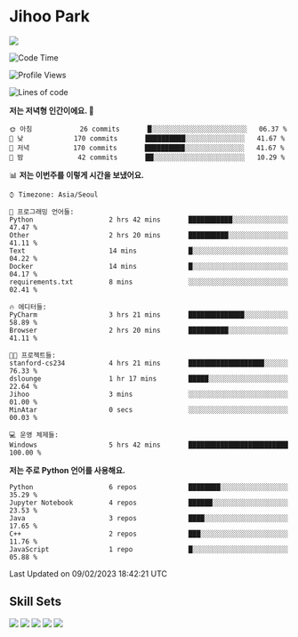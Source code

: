 # Jihoo Park
<!--![mazandi profile](http://mazandi.herokuapp.com/api?handle=wlgn8648&theme=warm) -->

<a href="https://www.linkedin.com/in/parkjihoo/" target="_blank"><img src="https://img.shields.io/badge/linkedin-0A66C2?style=flat-square&logo=linkedin&logoColor=white"/></a>

<!--START_SECTION:waka-->
![Code Time](http://img.shields.io/badge/Code%20Time-243%20hrs%2041%20mins-blue)

![Profile Views](http://img.shields.io/badge/Profile%20Views-2-blue)

![Lines of code](https://img.shields.io/badge/%EC%A0%80%EB%8A%94%20%EC%97%AC%ED%83%9C%EA%B9%8C%EC%A7%80%20-1%20Million%20%EC%A4%84%EC%9D%98%20%EC%BD%94%EB%93%9C%EB%A5%BC%20%EC%9E%91%EC%84%B1%ED%96%88%EC%96%B4%EC%9A%94.-blue)

**저는 저녁형 인간이에요. 🦉** 

```text
🌞 아침            26 commits       █░░░░░░░░░░░░░░░░░░░░░░░░   06.37 % 
🌆 낮　           170 commits       ██████████░░░░░░░░░░░░░░░   41.67 % 
🌃 저녁           170 commits       ██████████░░░░░░░░░░░░░░░   41.67 % 
🌙 밤　            42 commits       ██░░░░░░░░░░░░░░░░░░░░░░░   10.29 % 

```


📊 **저는 이번주를 이렇게 시간을 보냈어요.** 

```text
⌚︎ Timezone: Asia/Seoul

💬 프로그래밍 언어들: 
Python                   2 hrs 42 mins       ███████████░░░░░░░░░░░░░░   47.47 % 
Other                    2 hrs 20 mins       ██████████░░░░░░░░░░░░░░░   41.11 % 
Text                     14 mins             █░░░░░░░░░░░░░░░░░░░░░░░░   04.22 % 
Docker                   14 mins             █░░░░░░░░░░░░░░░░░░░░░░░░   04.17 % 
requirements.txt         8 mins              ░░░░░░░░░░░░░░░░░░░░░░░░░   02.41 % 

🔥 에디터들: 
PyCharm                  3 hrs 21 mins       ██████████████░░░░░░░░░░░   58.89 % 
Browser                  2 hrs 20 mins       ██████████░░░░░░░░░░░░░░░   41.11 % 

🐱‍💻 프로젝트들: 
stanford-cs234           4 hrs 21 mins       ███████████████████░░░░░░   76.33 % 
dslounge                 1 hr 17 mins        █████░░░░░░░░░░░░░░░░░░░░   22.64 % 
Jihoo                    3 mins              ░░░░░░░░░░░░░░░░░░░░░░░░░   01.00 % 
MinAtar                  0 secs              ░░░░░░░░░░░░░░░░░░░░░░░░░   00.03 % 

💻 운영 체제들: 
Windows                  5 hrs 42 mins       █████████████████████████   100.00 % 

```

**저는 주로 Python 언어를 사용해요.** 

```text
Python                   6 repos             ████████░░░░░░░░░░░░░░░░░   35.29 % 
Jupyter Notebook         4 repos             ██████░░░░░░░░░░░░░░░░░░░   23.53 % 
Java                     3 repos             ████░░░░░░░░░░░░░░░░░░░░░   17.65 % 
C++                      2 repos             ███░░░░░░░░░░░░░░░░░░░░░░   11.76 % 
JavaScript               1 repo              █░░░░░░░░░░░░░░░░░░░░░░░░   05.88 % 

```



 Last Updated on 09/02/2023 18:42:21 UTC
<!--END_SECTION:waka-->

## Skill Sets
<a><img src="https://img.shields.io/badge/tensorflow-FF6F00?style=flat-square&logo=tensorflow&logoColor=white"/></a>
<a><img src="https://img.shields.io/badge/mysql-4479A1?style=flat-square&logo=mysql&logoColor=white"/></a>
<a><img src="https://img.shields.io/badge/springboot-6DB33F?style=flat-square&logo=springboot&logoColor=white"/></a>
<a><img src="https://img.shields.io/badge/django-092E20?style=flat-square&logo=django&logoColor=white"/></a>
<a><img src="https://img.shields.io/badge/c++-00599C?style=flat-square&logo=c%2B%2B&logoColor=white"/></a>
<!--
**wlgn8648/wlgn8648** is a ✨ _special_ ✨ repository because its `README.md` (this file) appears on your GitHub profile.

Here are some ideas to get you started:

- 🔭 I’m currently working on ...
- 🌱 I’m currently learning ...
- 👯 I’m looking to collaborate on ...
- 🤔 I’m looking for help with ...
- 💬 Ask me about ...
- 📫 How to reach me: ...
- 😄 Pronouns: ...
- ⚡ Fun fact: ...
-->
